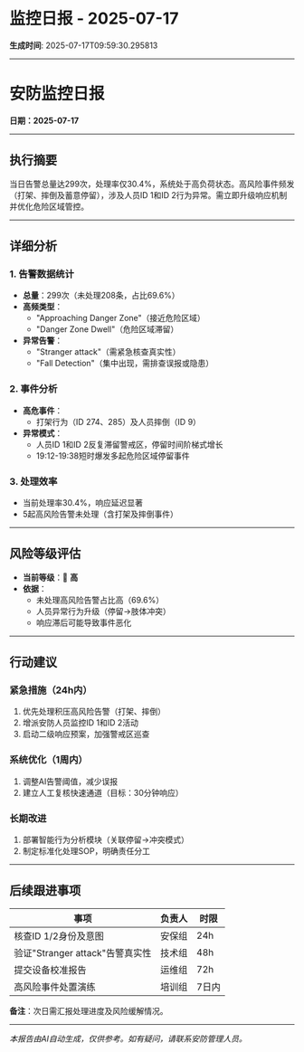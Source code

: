 # 监控日报 - 2025-07-17

**生成时间**: 2025-07-17T09:59:30.295813

---

# 安防监控日报  
**日期：2025-07-17**  

---

## **执行摘要**  
当日告警总量达299次，处理率仅30.4%，系统处于高负荷状态。高风险事件频发（打架、摔倒及蓄意停留），涉及人员ID 1和ID 2行为异常。需立即升级响应机制并优化危险区域管控。  

---

## **详细分析**  

### **1. 告警数据统计**  
- **总量**：299次（未处理208条，占比69.6%）  
- **高频类型**：  
  - "Approaching Danger Zone"（接近危险区域）  
  - "Danger Zone Dwell"（危险区域滞留）  
- **异常告警**：  
  - "Stranger attack"（需紧急核查真实性）  
  - "Fall Detection"（集中出现，需排查误报或隐患）  

### **2. 事件分析**  
- **高危事件**：  
  - 打架行为（ID 274、285）及人员摔倒（ID 9）  
- **异常模式**：  
  - 人员ID 1和ID 2反复滞留警戒区，停留时间阶梯式增长  
  - 19:12-19:38短时爆发多起危险区域停留事件  

### **3. 处理效率**  
- 当前处理率30.4%，响应延迟显著  
- 5起高风险告警未处理（含打架及摔倒事件）  

---

## **风险等级评估**  
- **当前等级**：🔴 **高**  
- **依据**：  
  - 未处理高风险告警占比高（69.6%）  
  - 人员异常行为升级（停留→肢体冲突）  
  - 响应滞后可能导致事件恶化  

---

## **行动建议**  

### **紧急措施（24h内）**  
1. 优先处理积压高风险告警（打架、摔倒）  
2. 增派安防人员监控ID 1和ID 2活动  
3. 启动二级响应预案，加强警戒区巡查  

### **系统优化（1周内）**  
1. 调整AI告警阈值，减少误报  
2. 建立人工复核快速通道（目标：30分钟响应）  

### **长期改进**  
1. 部署智能行为分析模块（关联停留→冲突模式）  
2. 制定标准化处理SOP，明确责任分工  

---

## **后续跟进事项**  
| 事项 | 负责人 | 时限 |  
|------|--------|------|  
| 核查ID 1/2身份及意图 | 安保组 | 24h |  
| 验证"Stranger attack"告警真实性 | 技术组 | 48h |  
| 提交设备校准报告 | 运维组 | 72h |  
| 高风险事件处置演练 | 培训组 | 7日内 |  

**备注**：次日需汇报处理进度及风险缓解情况。

---

*本报告由AI自动生成，仅供参考。如有疑问，请联系安防管理人员。*
